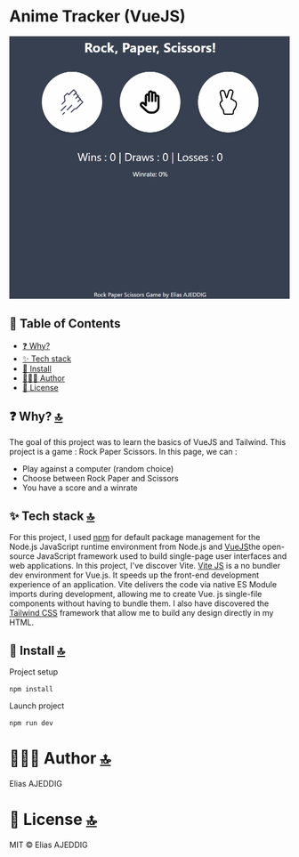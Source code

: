 # Anime Tracker (VueJS)

![Demo](/src/assets/Animation.gif)

## 📖 Table of Contents

- [❓ Why?](#-why-)
- [✨ Tech stack](#-tech-stack-)
- [💾 Install](#-install-)
- [👨🏼‍💻 Author](#-author-)
- [📄 License](#-license-)

## ❓ Why? [🔝](#-table-of-contents)
The goal of this project was to learn the basics of VueJS and Tailwind. This project is a game : Rock Paper Scissors. 
In this page, we can :
- Play against a computer (random choice)
- Choose between Rock Paper and Scissors
- You have a score and a winrate

## ✨ Tech stack [🔝](#-table-of-contents)
For this project, I used [npm](https://www.npmjs.com/) for default package management for the Node.js JavaScript runtime environment from Node.js and [VueJS](https://vuejs.org/)the open-source JavaScript framework used to build single-page user interfaces and web applications. In this project, I've discover Vite. [Vite JS](https://vitejs.dev/guide/) is a no bundler dev environment for Vue.js. It speeds up the front-end development experience of an application. Vite delivers the code via native ES Module imports during development, allowing me to create Vue. js single-file components without having to bundle them. I also have discovered the [Tailwind CSS](https://tailwindcss.com/) framework that allow me to build any design directly in my HTML.


## 💾 Install [🔝](#-table-of-contents)

Project setup
```
npm install
```

Launch project 
```
npm run dev
```

# 👨🏼‍💻 Author [🔝](#-table-of-contents) 
Elias AJEDDIG

# 📄 License [🔝](#-table-of-contents) 
MIT © Elias AJEDDIG

